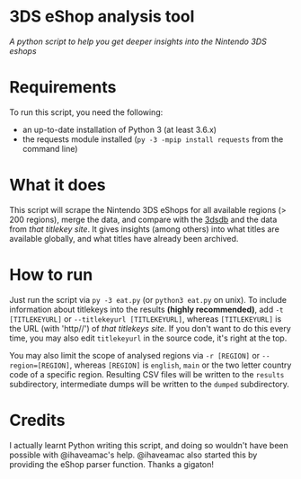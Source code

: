 # 3DS eShop analysis tool
_A python script to help you get deeper insights into the Nintendo 3DS eshops_

# Requirements
To run this script, you need the following:
* an up-to-date installation of Python 3 (at least 3.6.x)
* the requests module installed (`py -3 -mpip install requests` from the command line)

# What it does
This script will scrape the Nintendo 3DS eShops for all available regions (> 200 regions), merge the data, and compare with the [3dsdb](http://www.3dsdb.com/) and the data from _that titlekey site_. It gives insights (among others) into what titles are available globally, and what titles have already been archived.

# How to run
Just run the script via `py -3 eat.py` (or `python3 eat.py` on unix). To include information about titlekeys into the results __(highly recommended)__, add `-t [TITLEKEYURL]` or `--titlekeyurl [TITLEKEYURL]`, whereas `[TITLEKEYURL]` is the URL (with 'http//') of _that titlekeys site_. If you don't want to do this every time, you may also edit `titlekeyurl` in the source code, it's right at the top.

You may also limit the scope of analysed regions via `-r [REGION]` or `--region=[REGION]`, whereas `[REGION]` is `english`, `main` or the two letter country code of a specific region. Resulting CSV files will be written to the `results` subdirectory, intermediate dumps will be written to the `dumped` subdirectory.

# Credits
I actually learnt Python writing this script, and doing so wouldn't have been possible with @ihaveamac's help. @ihaveamac also started this by providing the eShop parser function. Thanks a gigaton!
